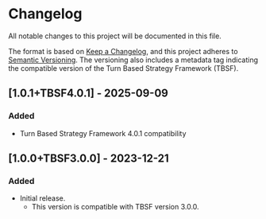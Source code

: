 # Changelog

All notable changes to this project will be documented in this file.

The format is based on [Keep a Changelog](https://keepachangelog.com/en/1.0.0/),
and this project adheres to [Semantic Versioning](https://semver.org/spec/v2.0.0.html).
The versioning also includes a metadata tag indicating the compatible version of the Turn Based Strategy Framework (TBSF).

## [1.0.1+TBSF4.0.1] - 2025-09-09

### Added
- Turn Based Strategy Framework 4.0.1 compatibility

## [1.0.0+TBSF3.0.0] - 2023-12-21

### Added
- Initial release.
  - This version is compatible with TBSF version 3.0.0.
